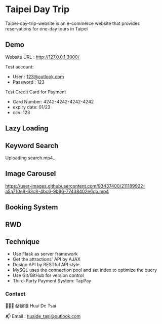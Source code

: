 # Taipei Day Trip

Taipei-day-trip-website is an e-commerce website that provides reservations for one-day tours in Taipei

## Demo

Website URL : http://127.0.0.1:3000/

Test account:

* User : 123@outlook.com
* Password : 123

Test Credit Card for Payment

* Card Number: 4242-4242-4242-4242
* expiry date: 01/23
* ccv: 123

## Lazy Loading

## Keyword Search


Uploading search.mp4…


## Image Carousel


https://user-images.githubusercontent.com/93437400/211189922-a5a710e8-63c8-4bc6-9b96-77438402e6cb.mp4


## Booking System

## RWD

## Technique
* Use Flask as server framework
* Get the attractions' API by AJAX
* Design API by RESTful API style
* MySQL uses the connection pool and set index to optimize the query
* Use Git/GitHub for version control
* Third-Party Payment System: TapPay

### Contact

👨🏻‍💻 蔡懷德 Huai De Tsai

📬 Email : huaide_tasi@outlook.com

